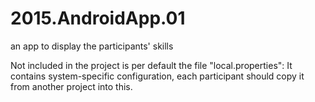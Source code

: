 # 2015.AndroidApp.01
an app to display the participants' skills

Not included in the project is per default the file "local.properties":
It contains system-specific configuration, each participant should copy it from another project into this.

